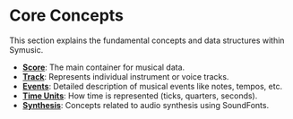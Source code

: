 # Core Concepts

This section explains the fundamental concepts and data structures within Symusic.

- **[Score](./score.md)**: The main container for musical data.
- **[Track](./track.md)**: Represents individual instrument or voice tracks.
- **[Events](./events.md)**: Detailed description of musical events like notes, tempos, etc.
- **[Time Units](./time_units.md)**: How time is represented (ticks, quarters, seconds).
- **[Synthesis](./synthesis.md)**: Concepts related to audio synthesis using SoundFonts.
